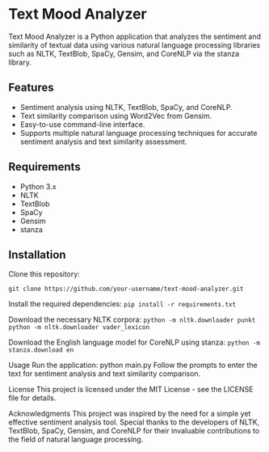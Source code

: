# Text Mood Analyzer

Text Mood Analyzer is a Python application that analyzes the sentiment and similarity of textual data using various natural language processing libraries such as NLTK, TextBlob, SpaCy, Gensim, and CoreNLP via the stanza library.

## Features

- Sentiment analysis using NLTK, TextBlob, SpaCy, and CoreNLP.
- Text similarity comparison using Word2Vec from Gensim.
- Easy-to-use command-line interface.
- Supports multiple natural language processing techniques for accurate sentiment analysis and text similarity assessment.

## Requirements

- Python 3.x
- NLTK
- TextBlob
- SpaCy
- Gensim
- stanza

## Installation
Clone this repository:
```
git clone https://github.com/your-username/text-mood-analyzer.git
```

Install the required dependencies:
```pip install -r requirements.txt```

Download the necessary NLTK corpora:
```python -m nltk.downloader punkt```
```python -m nltk.downloader vader_lexicon```

Download the English language model for CoreNLP using stanza:
```python -m stanza.download en```

Usage
Run the application:
python main.py
Follow the prompts to enter the text for sentiment analysis and text similarity comparison.


License
This project is licensed under the MIT License - see the LICENSE file for details.

Acknowledgments
This project was inspired by the need for a simple yet effective sentiment analysis tool.
Special thanks to the developers of NLTK, TextBlob, SpaCy, Gensim, and CoreNLP for their invaluable contributions to the field of natural language processing.
